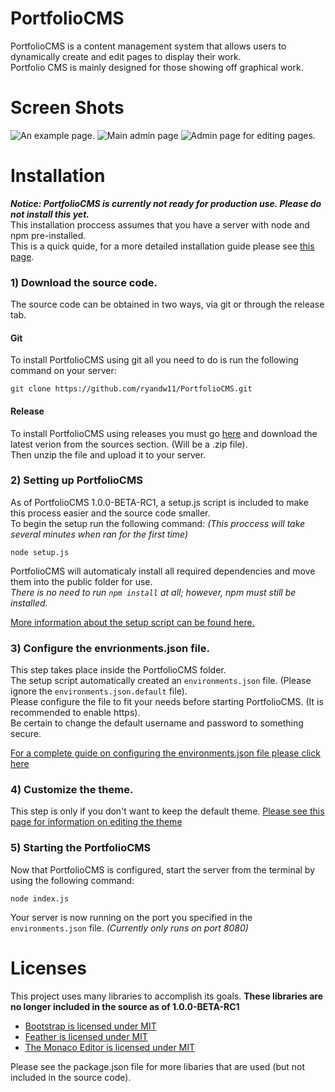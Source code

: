 # PortfolioCMS
PortfolioCMS is a content management system that allows users to dynamically create and edit pages to display their work.  
Portfolio CMS is mainly designed for those showing off graphical work.

# Screen Shots
![An example page.](https://i.imgur.com/cHXq1yP.png)
![Main admin page](https://i.imgur.com/TUMwJkT.png)
![Admin page for editing pages.](https://i.imgur.com/xCJ9bir.png)

# Installation
***Notice: PortfolioCMS is currently not ready for production use. Please do not install this yet.***  
This installation proccess assumes that you have a server with node and npm pre-installed.  
This is a quick quide, for a more detailed installation guide please see [this page]().

### 1) Download the source code.
The source code can be obtained in two ways, via git or through the release tab.  

#### Git
To install PortfolioCMS using git all you need to do is run the following command on your server:
```
git clone https://github.com/ryandw11/PortfolioCMS.git
```
#### Release
To install PortfolioCMS using releases you must go [here]() and download the latest verion from the sources section. (Will be a .zip file).  
Then unzip the file and upload it to your server.  

### 2) Setting up PortfolioCMS
As of PortfolioCMS 1.0.0-BETA-RC1, a setup.js script is included to make this process easier and the source code smaller.  
To begin the setup run the following command: *(This proccess will take several minutes when ran for the first time)*
```
node setup.js
```
PortfolioCMS will automaticaly install all required dependencies and move them into the public folder for use.  
*There is no need to run `npm install` at all; however, npm must still be installed.*  
  
[More information about the setup script can be found here.](https://github.com/ryandw11/PortfolioCMS/wiki/The-Setup-Script)

### 3) Configure the envrionments.json file.
This step takes place inside the PortfolioCMS folder.  
The setup script automatically created an `environments.json` file. (Please ignore the `environments.json.default` file).  
Please configure the file to fit your needs before starting PortfolioCMS. (It is recommended to enable https).  
Be certain to change the default username and password to something secure.  
  
[For a complete guide on configuring the environments.json file please click here]()

### 4) Customize the theme.
This step is only if you don't want to keep the default theme.
[Please see this page for information on editing the theme]()

### 5) Starting the PortfolioCMS
Now that PortfolioCMS is configured, start the server from the terminal by using the following command:
```
node index.js
```
Your server is now running on the port you specified in the `environments.json` file. *(Currently only runs on port 8080)*

# Licenses
This project uses many libraries to accomplish its goals. **These libraries are no longer included in the source as of 1.0.0-BETA-RC1**
- [Bootstrap is licensed under MIT](https://github.com/twbs/bootstrap/blob/main/LICENSE)
- [Feather is licensed under MIT](https://github.com/feathericons/feather/blob/master/LICENSE)
- [The Monaco Editor is licensed under MIT](https://github.com/microsoft/monaco-editor/blob/master/LICENSE.md)
  
Please see the package.json file for more libaries that are used (but not included in the source code).  
